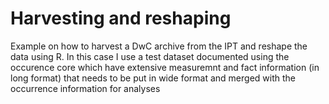 # Harvesting and reshaping
Example on how to harvest a DwC archive from the IPT and reshape the data using R. 
In this case I use a test dataset documented using the occurence core which have extensive measuremnt and fact information (in long format) that needs to be put in wide format and merged with the occurrence information for analyses
